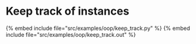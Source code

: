 # Keep track of instances


{% embed include file="src/examples/oop/keep_track.py" %}
{% embed include file="src/examples/oop/keep_track.out" %}


